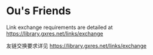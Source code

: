 # Ou's Friends

Link exchange requirements are detailed at <https://library.gxres.net/links/exchange>

友链交换要求详见 <https://library.gxres.net/links/exchange>
